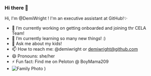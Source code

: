 ### Hi there 👋
​Hi, I'm @DemiWright ! I'm an executive assistant at GitHub!✨
- 🔭 I’m currently working on getting onboarded and joining thr CELA Team!
- 🌱 I’m currently learning so many new things! :)
- 💬 Ask me about my kids! 
- 📫 How to reach me: @demiwright or demiwright@github.com
- 😄 Pronouns: she/her
- ⚡ Fun fact: Find me on Peloton @ BoyMama209 
- ![Family Photo](https://user-images.githubusercontent.com/83684841/122442734-bb819900-cf53-11eb-8d0c-21bf2f85ad55.jpg)
)
<!--
**demiwright/demiwright** is a ✨ _special_ ✨ repository because its `README.md` (this file) appears on your GitHub profile.

Here are some ideas to get you started:

- 🔭 I’m currently working on ...
- 🌱 I’m currently learning ...
- 👯 I’m looking to collaborate on ...
- 🤔 I’m looking for help with ...
- 💬 Ask me about ...
- 📫 How to reach me: ...
- 😄 Pronouns: ...
- ⚡ Fun fact: ...
-->

